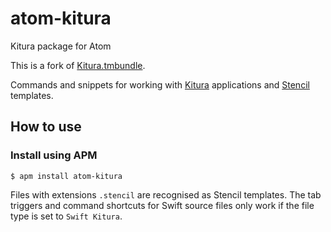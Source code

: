 # atom-kitura
Kitura package for Atom

This is a fork of [Kitura.tmbundle](https://github.com/macavon/Kitura.tmbundle).

Commands and snippets for working with [Kitura](https://github.com/IBM-Swift/Kitura) applications and [Stencil](https://github.com/kylef/Stencil) templates.

## How to use

### Install using APM
```
$ apm install atom-kitura
```
Files with extensions `.stencil` are recognised as Stencil templates. The tab triggers and command shortcuts for Swift source files only work if the file type is set to `Swift Kitura`.
